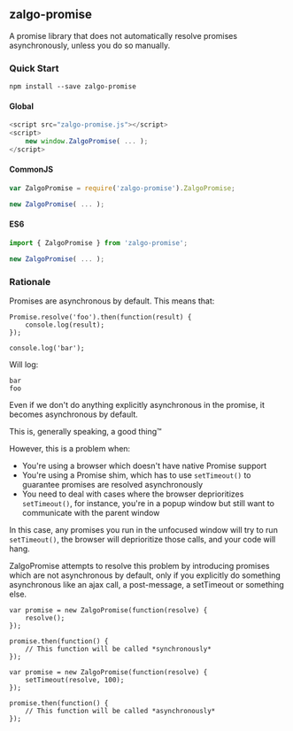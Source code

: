 zalgo-promise
-------------

A promise library that does not automatically resolve promises asynchronously, unless you do so manually.

### Quick Start

`npm install --save zalgo-promise`

#### Global

```javascript
<script src="zalgo-promise.js"></script>
<script>
    new window.ZalgoPromise( ... );
</script>
```

#### CommonJS

```javascript
var ZalgoPromise = require('zalgo-promise').ZalgoPromise;

new ZalgoPromise( ... );
```

#### ES6

```javascript
import { ZalgoPromise } from 'zalgo-promise';

new ZalgoPromise( ... );
```

### Rationale

Promises are asynchronous by default. This means that:

```
Promise.resolve('foo').then(function(result) {
    console.log(result);
});

console.log('bar');
```

Will log:

```
bar
foo
```

Even if we don't do anything explicitly asynchronous in the promise, it becomes asynchronous by default.

This is, generally speaking, a good thing™

However, this is a problem when:

- You're using a browser which doesn't have native Promise support
- You're using a Promise shim, which has to use `setTimeout()` to guarantee promises are resolved asynchronously
- You need to deal with cases where the browser deprioritizes `setTimeout()`, for instance, you're in a popup window but still want to communicate with the parent window

In this case, any promises you run in the unfocused window will try to run `setTimeout()`, the browser will deprioritize those calls, and your code will hang.

ZalgoPromise attempts to resolve this problem by introducing promises which are not asynchronous by default, only if you explicitly do something asynchronous like an ajax call, a post-message, a setTimeout or something else.

```
var promise = new ZalgoPromise(function(resolve) {
    resolve();
});

promise.then(function() {
    // This function will be called *synchronously*
});
```

```
var promise = new ZalgoPromise(function(resolve) {
    setTimeout(resolve, 100);
});

promise.then(function() {
    // This function will be called *asynchronously*
});
```
